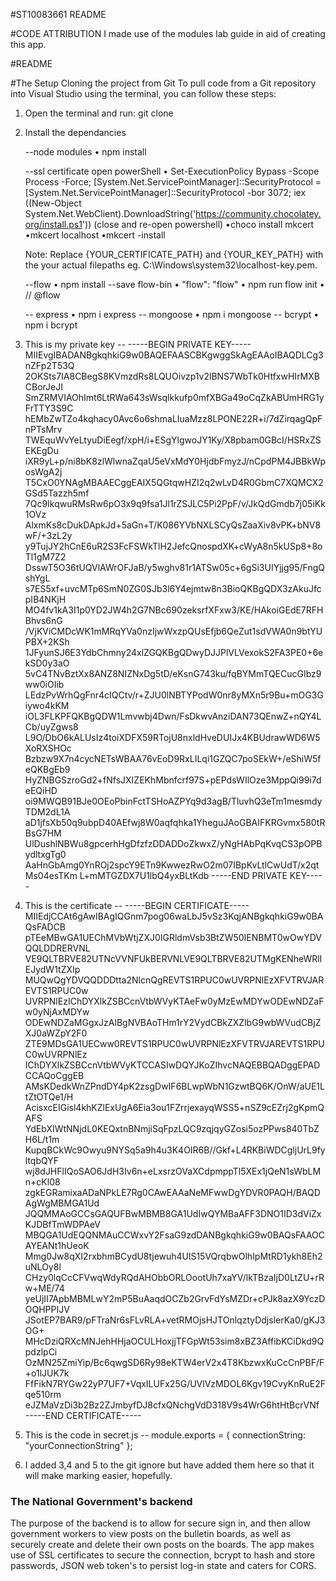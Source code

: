 #ST10083661 README

#CODE ATTRIBUTION
I made use of the modules lab guide in aid of creating this app.

#README

#The Setup
Cloning the project from Git
To pull code from a Git repository into Visual Studio using the terminal, you can follow these steps:

1) Open the terminal and run: git clone <link>
2) Install the dependancies
   
   --node modules
   • npm install 
   
   --ssl certificate
    open powerShell
    • Set-ExecutionPolicy Bypass -Scope Process -Force; [System.Net.ServicePointManager]::SecurityProtocol = [System.Net.ServicePointManager]::SecurityProtocol -bor 3072; iex ((New-Object System.Net.WebClient).DownloadString('https://community.chocolatey.org/install.ps1'))
    (close and re-open powershell)
    •choco install mkcert
    •mkcert localhost
    •mkcert -install

    Note: Replace {YOUR_CERTIFICATE_PATH} and {YOUR_KEY_PATH} with the your actual filepaths eg. C:\Windows\system32\localhost-key.pem.

    --flow
    • npm install --save flow-bin
    • "flow": "flow"
    • npm run flow init
    • // @flow

    -- express
    • npm i express
    -- mongoose
    • npm i mongoose
    -- bcrypt
    • npm i bcrypt
    
3) This is my private key --
-----BEGIN PRIVATE KEY-----
MIIEvgIBADANBgkqhkiG9w0BAQEFAASCBKgwggSkAgEAAoIBAQDLCg3nZFp2T53Q
2OKSts7IA8CBegS8KVmzdRs8LQUOivzp1v2lBNS7WbTk0HtfxwHIrMXBCBorJeJI
SmZRMVIAOhImt6LtRWa643sWsqlkkufp0mfXBGa49oCqZkABUmHRG1yFrTTY3S9C
hEMbZwTZo4kqhacy0Avc6o6shmaLIuaMzz8LPONE22R+i/7dZirqagQpFnPTsMrv
TWEquWvYeLtyuDiEegf/xpH/i+ESgYlgwoJY1Ky/X8pbam0GBcI/HSRxZSEKEgDu
iXR9yL+p/ni8bK8zlWlwnaZqaU5eVxMdY0HjdbFmyzJ/nCpdPM4JBBkWposWgA2j
T5CxO0YNAgMBAAECggEAIX5QGtqwHZI2q2wLvD4R0GbmC7XQMCX2GSd5Tazzh5mf
7Qc9IkqwuRMsRw6pO3x9q9fsa1Jl1rZSJLC5Pi2PpF/v/JkQdGmdb7j05iKk1OVz
AlxmKs8cDukDApkJd+5aGn+T/K086YVbNXLSCyQsZaaXiv8vPK+bNV8wF/+3zL2y
y9TujJY2hCnE6uR2S3FcFSWkTlH2JefcQnospdXK+cWyA8n5kUSp8+8oTl1gM7Z2
DsswT5O36tUQVlAWrOFJaB/y5wghv81r1ATSw05c+6gSi3UIYjjg95/FngQshYgL
s7ES5xf+uvcMTp6SmN0ZG0SJb3l6Y4ejmtw8n3BioQKBgQDX3zAkuJfcpIB4NKjH
MO4fv1kA3I1p0YD2JW4h2G7NBc690zeksrfXFxw3/KE/HAkoiGEdE7RFHBhvs6nG
/VjKViCMDcWK1mMRqYVa0nzIjwWxzpQUsEfjb6QeZut1sdVWA0n9btYUPBX+2KSh
1JFyunSJ6E3YdbChmny24xlZGQKBgQDwyDJJPlVLVexokS2FA3PE0+6ekSD0y3aO
5vC4TNvBztXx8ANZ8NIZNxDg5tD/eKsnG743ku/fqBYMmTQECucGIbz9ww0iOIib
LEdzPvWrhQgFnr4cIQCtv/r+ZJU0lNBTYPodW0nr8yMXn5r9Bu+mOG3Giywo4kKM
iOL3FLKPFQKBgQDW1Lmvwbj4Dwn/FsDkwvAnziDAN73QEnwZ+nQY4LCb/uyZgws8
L9O/DbO6kALUsIz4toiXDFX59RTojU8nxldHveDUIJx4KBUdrawWD6W5XoRXSHOc
Bzbzw9X7n4cycNETsWBAA76vEoD9RxLILqi1GZQC7poSEkW+/eShiW5feQKBgEb9
HyZNBGSzroGd2+fNfsJXIZEKhMbnfcrf97S+pEPdsWIlOze3MppQi99i7deEQiHD
oi9MWQB91BJe0OEoPbinFctTSHoAZPYq9d3agB/TluvhQ3eTm1mesmdyTDM2dL1A
aD1jfsXb50q9ubpD40AEfwj8W0aqfqhka1YheguJAoGBAIFKRGvmx580tRBsG7HM
UlDushlNBWu8gpcerhHgDfzfzDDADDoZkwxZ/yNgHAbPqKvqCS3pOPBydltxgTg0
AaHnGbAmg0YnROj2spcY9ETn9KwwezRwO2m07IBpKvLtlCwUdT/x2qtMs04esTKm
L+mMTGZDX7U1lbQ4yxBLtKdb
-----END PRIVATE KEY-----

4) This is the certificate -- 
-----BEGIN CERTIFICATE-----
MIIEdjCCAt6gAwIBAgIQGnm7pog06waLbJ5vSz3KqjANBgkqhkiG9w0BAQsFADCB
pTEeMBwGA1UEChMVbWtjZXJ0IGRldmVsb3BtZW50IENBMT0wOwYDVQQLDDRERVNL
VE9QLTBRVE82UTNcVVNFUkBERVNLVE9QLTBRVE82UTMgKENheWRlIEJydW1tZXIp
MUQwQgYDVQQDDDtta2NlcnQgREVTS1RPUC0wUVRPNlEzXFVTRVJAREVTS1RPUC0w
UVRPNlEzIChDYXlkZSBCcnVtbWVyKTAeFw0yMzEwMDYwODEwNDZaFw0yNjAxMDYw
ODEwNDZaMGgxJzAlBgNVBAoTHm1rY2VydCBkZXZlbG9wbWVudCBjZXJ0aWZpY2F0
ZTE9MDsGA1UECww0REVTS1RPUC0wUVRPNlEzXFVTRVJAREVTS1RPUC0wUVRPNlEz
IChDYXlkZSBCcnVtbWVyKTCCASIwDQYJKoZIhvcNAQEBBQADggEPADCCAQoCggEB
AMsKDedkWnZPndDY4pK2zsgDwIF6BLwpWbN1GzwtBQ6K/OnW/aUE1LtZtOTQe1/H
AcisxcEIGisl4khKZlExUgA6Eia3ou1FZrrjexayqWSS5+nSZ9cEZrj2gKpmQAFS
YdEbXIWtNNjdL0KEQxtnBNmjiSqFpzLQC9zqjqyGZosi5ozPPws840TbZH6L/t1m
KupqBCkWc9Owyu9NYSq5a9h4u3K4OIR6B//Gkf+L4RKBiWDCgljUrL9fyltqbQYF
wj8dJHFlIQoSAO6JdH3Iv6n+eLxsrzOVaXCdpmppTl5XEx1jQeN1sWbLMn+cKl08
zgkEGRamixaADaNPkLE7Rg0CAwEAAaNeMFwwDgYDVR0PAQH/BAQDAgWgMBMGA1Ud
JQQMMAoGCCsGAQUFBwMBMB8GA1UdIwQYMBaAFF3DNO1ID3dViZxKJDBfTmWDPAeV
MBQGA1UdEQQNMAuCCWxvY2FsaG9zdDANBgkqhkiG9w0BAQsFAAOCAYEANt1hUeoK
Mmg0Jw8qXI2rxbhmBCydU8tjewuh4UlS15VQrqbwOlhIpMtRD1ykh8Eh2uNLOy8l
CHzy0lqCcCFVwqWdyRQdAHObbORLOootUh7xaYV/lkTBzaIjD0LtZU+rRw+ME/74
yeUjII7ApbMBMLwY2mP5BuAaqdOCZb2GrvFdYsMZDr+cPJk8azX9YczDOQHPPIJV
JSotEP7BAR9/pFTraNr6sFLvRLA+vetRMOjsHJTOnlqztyDdjslerKa0/gKJ3OG+
MHcDziQRXcMNJehHHjaOCULHoxjjTFGpWt53sim8xBZ3AffibKCiDkd9QpdzlpCi
OzMN25ZmiYip/Bc6qwgSD6Ry98eKTW4erV2x4T8KbzwxKuCcCnPBF/F+o1lJUK7k
FfFikN7RYGw22yP7UF7+VqxILUFx25G/UVlVzMDOL6Kgv19CvyKnRuE2Fqe510rm
eJZMaVzDi3b2Bz2ZJmbyfDJ8cfxQNchgVdD318V9s4WrG6htHtBcrVNf
-----END CERTIFICATE-----

5) This is the code in secret.js -- 
module.exports = {
    connectionString: "yourConnectionString"
};
6) I added 3,4 and 5 to the git ignore but have added them here so that it will make marking easier, hopefully.

### The National Government's backend

The purpose of the backend is to allow for secure sign in, and then allow government workers to view posts on the bulletin boards, as well as securely create and delete their own posts on the boards. The app makes use of SSL certificates to secure the connection, bcrypt to hash and store passwords, JSON web token's to persist log-in state and caters for CORS. 